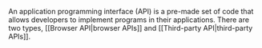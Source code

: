 An application programming interface (API) is a pre-made set of code that allows developers to implement programs in their applications. There are two types, [[Browser API|browser APIs]] and [[Third-party API|third-party APIs]].